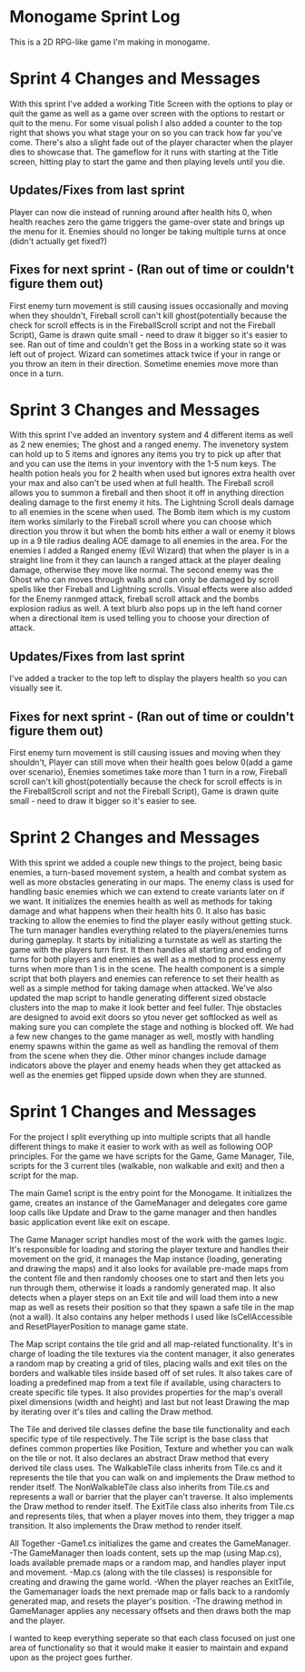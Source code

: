 # Monogame Sprint Log
This is a 2D RPG-like game I'm making in monogame. 
# Sprint 4 Changes and Messages
With this sprint I've added a working Title Screen with the options to play or quit the game as well as a game over screen with the options to restart or quit to the menu. For some visual polish I also added a counter to the top right that shows you what stage your on so you can track how far you've come. There's also a slight fade out of the player character when the player dies to showcase that. The gameflow for it runs with starting at the Title screen, hitting play to start the game and then playing levels until you die.
## Updates/Fixes from last sprint
Player can now die instead of running around after health hits 0, when health reaches zero the game triggers the game-over state and brings up the menu for it. Enemies should no longer be taking multiple turns at once (didn't actually get fixed?)
## Fixes for next sprint - (Ran out of time or couldn't figure them out)
First enemy turn movement is still causing issues occasionally and moving when they shouldn't, Fireball scroll can't kill ghost(potentially because the check for scroll effects is in the FireballScroll script and not the Fireball Script), Game is drawn quite small - need to draw it bigger so it's easier to see. Ran out of time and couldn't get the Boss in a working state so it was left out of project. Wizard can sometimes attack twice if your in range or you throw an item in their direction. Sometime enemies move more than once in a turn.

# Sprint 3 Changes and Messages
With this sprint I've added an inventory system and 4 different items as well as 2 new enemies; The ghost and a ranged enemy. The invenetory system can hold up to 5 items and ignores any items you try to pick up after that and you can use the items in your inventory with the 1-5 num keys. The health potion heals you for 2 health when used but ignores extra health over your max and also can't be used when at full health. The Fireball scroll allows you to summon a fireball and then shoot it off in anything direction dealing damage to the first enemy it hits. The Lightning Scroll deals damage to all enemies in the scene when used. The Bomb item which is my custom item works similarly to the Fireball scroll where you can choose which direction you throw it but when the bomb hits either a wall or enemy it blows up in a 9 tile radius dealing AOE damage to all enemies in the area.  For the enemies I added a Ranged enemy (Evil Wizard) that when the player is in a straight line from it they can launch a ranged attack at the player dealing damage, otherwise they move like normal. The second enemy was the Ghost who can moves through walls and can only be damaged by scroll spells like ther Fireball and Lightning scrolls. Visual effects were also added for the Enemy ranmged attack, fireball scroll attack and the bombs explosion radius as well. A text blurb also pops up in the left hand corner when a directional item is used telling you to choose your direction of attack.
## Updates/Fixes from last sprint
I've added a tracker to the top left to display the players health so you can visually see it.
## Fixes for next sprint - (Ran out of time or couldn't figure them out)
First enemy turn movement is still causing issues and moving when they shouldn't, Player can still move when their health goes below 0(add a game over scenario), Enemies sometimes take more than 1 turn in a row, Fireball scroll can't kill ghost(potentially because the check for scroll effects is in the FireballScroll script and not the Fireball Script), Game is drawn quite small - need to draw it bigger so it's easier to see.

# Sprint 2 Changes and Messages
With this sprint we added a couple new things to the project, being basic enemies, a turn-based movement system, a health and combat system as well as more obstacles generating in our maps.   The enemy class is used for handling basic enemies which we can extend to create variants later on if we want. It initializes the enemies health
as well as methods for taking damage and what happens when their health hits 0. It also has basic tracking to allow the enemies to find the player easily without getting stuck. The turn manager handles everything related to the players/enemies turns during gameplay. It starts by initializing a turnstate as well as starting the game with the players turn first.
It then handles all starting and ending of turns for both players and enemies as well as a method to process enemy turns when more than 1 is in the scene.  The health component is a simple script that both players and enemies can reference to set their health as well as a simple method for taking damage when attacked. We've also updated the map script to handle generating different sized obstacle clusters into the map to make it look better and feel fuller. Thje obstacles are designed to avoid exit doors so ytou never get softlocked as well as making sure you can complete the stage and nothing is blocked off. We had a few new changes to the game manager as well, mostly with handling enemy spawns within the game as well as handling the removal of them from the scene when they die. Other minor changes include damage indicators above the player and enemy heads when they get attacked as well as the enemies get flipped upside down when they are stunned.

# Sprint 1 Changes and Messages

For the project I split everything up into multiple scripts that all handle different things to make it easier to work with as well as following OOP principles.
For the game we have scripts for the Game, Game Manager, Tile, scripts for the 3 current tiles (walkable, non walkable and exit) and then a script for the map.

The main Game1 script is the entry point for the Monogame. It initializes the game, creates an instance of the GameManager and delegates core game loop calls like Update and Draw to the game manager and then handles basic application event like exit on escape.

The Game Manager script handles most of the work with the games logic. It's responsible for loading and storing the player texture and handles their movement on the grid, it manages the Map instance (loading, generating and drawing the maps) and it also looks for available pre-made maps 
    from the content file and then randomly chooses one to start and then lets you run through them, otherwise it loads a randomly generated map. It also detects when a player steps on an Exit tile and will load them into a new map as well as resets their position so that they spawn a safe tile in the map (not a wall).
    It also contains any helper methods I used like IsCellAccessible and ResetPlayerPosition to manage game state.

The Map script contains the tile grid and all map-related functionality. It's in charge of loading the tile textures via the content manager, it also generates a random map by creating a grid of tiles, placing walls and exit tiles on the borders and walkable tiles inside based off of set rules. 
    It also takes care of loading a predefined map from a text file if available, using characters to create specific tile types. It also provides properties for the map's overall pixel dimensions (width and height) and last but not least Drawing the map by iterating over it's tiles and calling the Draw method.

The Tile and derived tile classes define the base tile functionality and each specific type of tile respectively.  The Tile script is the base class that defines common properties like Position, Texture and whether you can walk on the tile or not. It also declares an abstract Draw method that every derived tile class uses.
    The WalkableTile class inherits from Tile.cs and it represents the tile that you can walk on and implements the Draw method to render itself.
    The NonWalkableTile class also inherits from Tile.cs and represents a wall or barrier that the player can't traverse. It also implements the Draw method to render itself.
    The ExitTile class also inherits from Tile.cs and represents tiles, that when a player moves into them, they trigger a map transition. It also implements the Draw method to render itself.

  All Together
  -Game1.cs initializes the game and creates the GameManager. 
  -The GameManager then loads content, sets up the map (using Map.cs), loads available premade maps or a random map, and handles player input and movement.
  -Map.cs (along with the tile classes) is responsible for creating and drawing the game world.
  -When the player reaches an ExitTile, the Gamemanager loads the next premade map or falls back to a randomly generated map, and resets the player's position.
  -The drawing method in GameManager applies any necessary offsets and then draws both the map and the player.

I wanted to keep everything seperate so that each class focused on just one area of functionality so that it would make it easier to maintain and expand upon as the project goes further.
